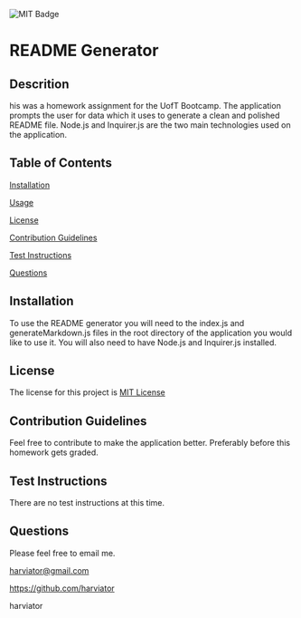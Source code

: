 ![MIT Badge](https://img.shields.io/badge/License-MIT-green)
  # README Generator

  ## Descrition 
  his was a homework assignment for the UofT Bootcamp.  The application prompts the user for data which it uses to generate a clean and polished README file.  Node.js and Inquirer.js are the two main technologies used on the application.

  ## Table of Contents
  
 [Installation](#installation)
  
 [Usage](#usage)
  
 [License](#license)
  
 [Contribution Guidelines](#contribution-guidelines)
  
 [Test Instructions](#test-instructions)
  
 [Questions](#questions)

  ## Installation
   To use the README generator you will need to the index.js and generateMarkdown.js files in the root directory of the application you would like to use it.  You will also need to have Node.js and Inquirer.js installed.

  ## License
  The license for this project is [MIT License](https://choosealicense.com/licenses/mit/)

  ## Contribution Guidelines
  Feel free to contribute to make the application better.  Preferably before this homework gets graded.

  ## Test Instructions
  There are no test instructions at this time.

  ## Questions
  Please feel free to email me.

  harviator@gmail.com
  
  https://github.com/harviator

  harviator
